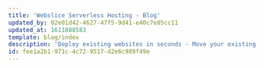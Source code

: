 ```yaml
---
title: 'Webslice Serverless Hosting - Blog'
updated_by: 02e01d42-4627-47f5-9d41-e40c7e85cc11
updated_at: 1611088583
template: blog/index
description: 'Deploy existing websites in seconds - Move your existing websites onto Webslice and experience serverless hosting that is faster, more reliable and cheaper than before.'
id: fee1a2b1-971c-4c72-9517-d2e6c989f49e
---
```

